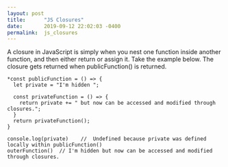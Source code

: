 ```yaml
---
layout: post
title:      "JS Closures"
date:       2019-09-12 22:02:03 -0400
permalink:  js_closures
---
```



A closure in JavaScript is simply when you nest one function inside another function, and then either return or assign it. Take the example below. The closure gets returned when publicFunction() is returned.

```
*const publicFunction = () => {
  let private = "I'm hidden ";
  
  const privateFunction = () => {
    return private += " but now can be accessed and modified through closures.";
  }
  return privateFunction();
}

console.log(private)    //  Undefined because private was defined locally within publicFunction() 
outerFunction()  // I'm hidden but now can be accessed and modified through closures.
```

